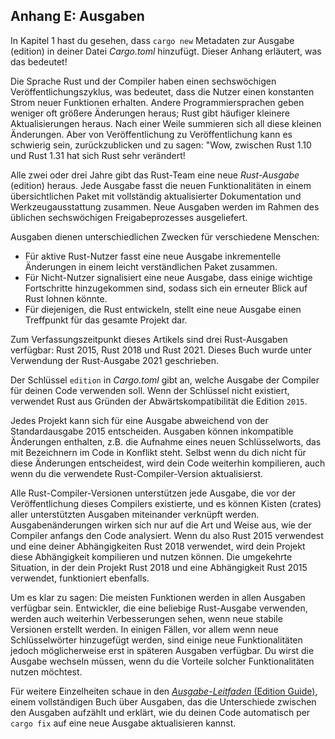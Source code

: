 ## Anhang E: Ausgaben

In Kapitel 1 hast du gesehen, dass `cargo new` Metadaten zur Ausgabe (edition)
in deiner Datei *Cargo.toml* hinzufügt. Dieser Anhang erläutert, was das
bedeutet!

Die Sprache Rust und der Compiler haben einen sechswöchigen
Veröffentlichungszyklus, was bedeutet, dass die Nutzer einen konstanten Strom
neuer Funktionen erhalten. Andere Programmiersprachen geben weniger oft größere
Änderungen heraus; Rust gibt häufiger kleinere Aktualisierungen heraus. Nach
einer Weile summieren sich all diese kleinen Änderungen. Aber von
Veröffentlichung zu Veröffentlichung kann es schwierig sein, zurückzublicken
und zu sagen: "Wow, zwischen Rust 1.10 und Rust 1.31 hat sich Rust sehr
verändert!

Alle zwei oder drei Jahre gibt das Rust-Team eine neue *Rust-Ausgabe* (edition)
heraus. Jede Ausgabe fasst die neuen Funktionalitäten in einem übersichtlichen
Paket mit vollständig aktualisierter Dokumentation und Werkzeugausstattung
zusammen. Neue Ausgaben werden im Rahmen des üblichen sechswöchigen
Freigabeprozesses ausgeliefert.

Ausgaben dienen unterschiedlichen Zwecken für verschiedene Menschen:

* Für aktive Rust-Nutzer fasst eine neue Ausgabe inkrementelle Änderungen in
  einem leicht verständlichen Paket zusammen.
* Für Nicht-Nutzer signalisiert eine neue Ausgabe, dass einige wichtige
  Fortschritte hinzugekommen sind, sodass sich ein erneuter Blick auf Rust
  lohnen könnte.
* Für diejenigen, die Rust entwickeln, stellt eine neue Ausgabe einen
  Treffpunkt für das gesamte Projekt dar.

Zum Verfassungszeitpunkt dieses Artikels sind drei Rust-Ausgaben verfügbar:
Rust 2015, Rust 2018 und Rust 2021. Dieses Buch wurde unter Verwendung der
Rust-Ausgabe 2021 geschrieben.

Der Schlüssel `edition` in *Cargo.toml* gibt an, welche Ausgabe der Compiler
für deinen Code verwenden soll. Wenn der Schlüssel nicht existiert, verwendet
Rust aus Gründen der Abwärtskompatibilität die Edition `2015`.

Jedes Projekt kann sich für eine Ausgabe abweichend von der Standardausgabe
2015 entscheiden. Ausgaben können inkompatible Änderungen enthalten, z.B. die
Aufnahme eines neuen Schlüsselworts, das mit Bezeichnern im Code in Konflikt
steht. Selbst wenn du dich nicht für diese Änderungen entscheidest, wird dein
Code weiterhin kompilieren, auch wenn du die verwendete
Rust-Compiler-Version aktualisierst.

Alle Rust-Compiler-Versionen unterstützen jede Ausgabe, die vor der
Veröffentlichung dieses Compilers existierte, und es können Kisten (crates)
aller unterstützten Ausgaben miteinander verknüpft werden. Ausgabenänderungen
wirken sich nur auf die Art und Weise aus, wie der Compiler anfangs den Code
analysiert. Wenn du also Rust 2015 verwendest und eine deiner Abhängigkeiten
Rust 2018 verwendet, wird dein Projekt diese Abhängigkeit kompilieren und
nutzen können. Die umgekehrte Situation, in der dein Projekt Rust 2018
und eine Abhängigkeit Rust 2015 verwendet, funktioniert ebenfalls.

Um es klar zu sagen: Die meisten Funktionen werden in allen Ausgaben verfügbar
sein. Entwickler, die eine beliebige Rust-Ausgabe verwenden, werden auch
weiterhin Verbesserungen sehen, wenn neue stabile Versionen erstellt werden. In
einigen Fällen, vor allem wenn neue Schlüsselwörter hinzugefügt werden, sind
einige neue Funktionalitäten jedoch möglicherweise erst in späteren Ausgaben
verfügbar. Du wirst die Ausgabe wechseln müssen, wenn du die Vorteile solcher
Funktionalitäten nutzen möchtest.

Für weitere Einzelheiten schaue in den [*Ausgabe-Leitfaden* (Edition
Guide)][edition-guide], einem vollständigen Buch über Ausgaben, das die
Unterschiede zwischen den Ausgaben aufzählt und erklärt, wie du deinen Code
automatisch per `cargo fix` auf eine neue Ausgabe aktualisieren kannst.

[edition-guide]: https://doc.rust-lang.org/stable/edition-guide/
